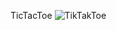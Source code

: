 TicTacToe
![TikTakToe](https://user-images.githubusercontent.com/90621019/212480114-64d294a0-7144-4a16-b670-57612f322b8a.png)
